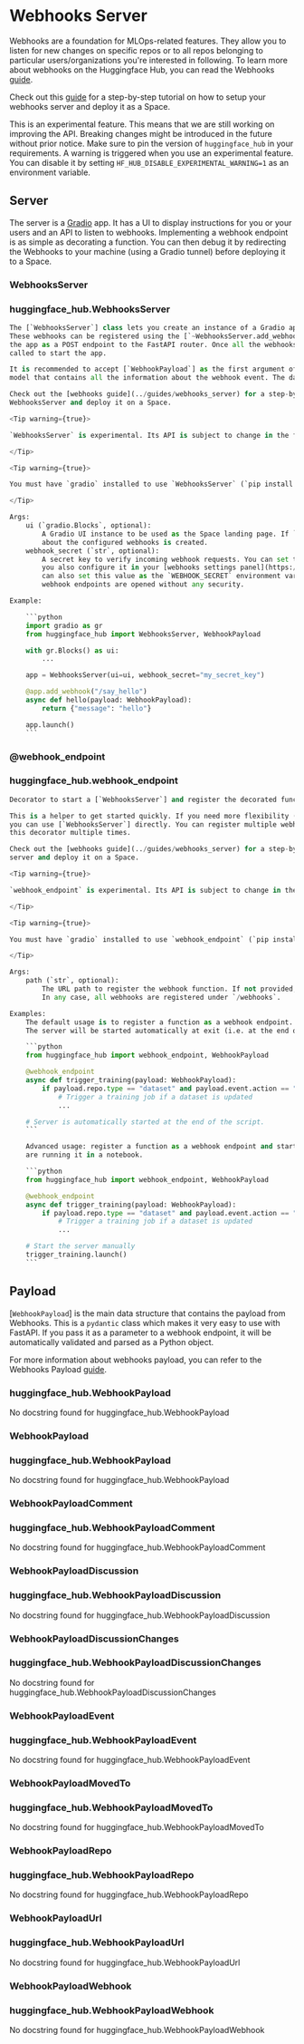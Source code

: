 <!--⚠️ Note that this file is in Markdown but contains specific syntax for our doc-builder (similar to MDX) that may not be
rendered properly in your Markdown viewer.
-->

# Webhooks Server

Webhooks are a foundation for MLOps-related features. They allow you to listen for new changes on specific repos or to
all repos belonging to particular users/organizations you're interested in following. To learn
more about webhooks on the Huggingface Hub, you can read the Webhooks [guide](https://huggingface.co/docs/hub/webhooks).

<Tip>

Check out this [guide](../guides/webhooks_server) for a step-by-step tutorial on how to setup your webhooks server and
deploy it as a Space.

</Tip>

<Tip warning={true}>

This is an experimental feature. This means that we are still working on improving the API. Breaking changes might be
introduced in the future without prior notice. Make sure to pin the version of `huggingface_hub` in your requirements.
A warning is triggered when you use an experimental feature. You can disable it by setting `HF_HUB_DISABLE_EXPERIMENTAL_WARNING=1` as an environment variable.

</Tip>

## Server

The server is a [Gradio](https://gradio.app/) app. It has a UI to display instructions for you or your users and an API
to listen to webhooks. Implementing a webhook endpoint is as simple as decorating a function. You can then debug it
by redirecting the Webhooks to your machine (using a Gradio tunnel) before deploying it to a Space.

### WebhooksServer

### huggingface_hub.WebhooksServer

```python
The [`WebhooksServer`] class lets you create an instance of a Gradio app that can receive Huggingface webhooks.
These webhooks can be registered using the [`~WebhooksServer.add_webhook`] decorator. Webhook endpoints are added to
the app as a POST endpoint to the FastAPI router. Once all the webhooks are registered, the `launch` method has to be
called to start the app.

It is recommended to accept [`WebhookPayload`] as the first argument of the webhook function. It is a Pydantic
model that contains all the information about the webhook event. The data will be parsed automatically for you.

Check out the [webhooks guide](../guides/webhooks_server) for a step-by-step tutorial on how to setup your
WebhooksServer and deploy it on a Space.

<Tip warning={true}>

`WebhooksServer` is experimental. Its API is subject to change in the future.

</Tip>

<Tip warning={true}>

You must have `gradio` installed to use `WebhooksServer` (`pip install --upgrade gradio`).

</Tip>

Args:
    ui (`gradio.Blocks`, optional):
        A Gradio UI instance to be used as the Space landing page. If `None`, a UI displaying instructions
        about the configured webhooks is created.
    webhook_secret (`str`, optional):
        A secret key to verify incoming webhook requests. You can set this value to any secret you want as long as
        you also configure it in your [webhooks settings panel](https://huggingface.co/settings/webhooks). You
        can also set this value as the `WEBHOOK_SECRET` environment variable. If no secret is provided, the
        webhook endpoints are opened without any security.

Example:

    ```python
    import gradio as gr
    from huggingface_hub import WebhooksServer, WebhookPayload

    with gr.Blocks() as ui:
        ...

    app = WebhooksServer(ui=ui, webhook_secret="my_secret_key")

    @app.add_webhook("/say_hello")
    async def hello(payload: WebhookPayload):
        return {"message": "hello"}

    app.launch()
    ```
```


### @webhook_endpoint

### huggingface_hub.webhook_endpoint

```python
Decorator to start a [`WebhooksServer`] and register the decorated function as a webhook endpoint.

This is a helper to get started quickly. If you need more flexibility (custom landing page or webhook secret),
you can use [`WebhooksServer`] directly. You can register multiple webhook endpoints (to the same server) by using
this decorator multiple times.

Check out the [webhooks guide](../guides/webhooks_server) for a step-by-step tutorial on how to setup your
server and deploy it on a Space.

<Tip warning={true}>

`webhook_endpoint` is experimental. Its API is subject to change in the future.

</Tip>

<Tip warning={true}>

You must have `gradio` installed to use `webhook_endpoint` (`pip install --upgrade gradio`).

</Tip>

Args:
    path (`str`, optional):
        The URL path to register the webhook function. If not provided, the function name will be used as the path.
        In any case, all webhooks are registered under `/webhooks`.

Examples:
    The default usage is to register a function as a webhook endpoint. The function name will be used as the path.
    The server will be started automatically at exit (i.e. at the end of the script).

    ```python
    from huggingface_hub import webhook_endpoint, WebhookPayload

    @webhook_endpoint
    async def trigger_training(payload: WebhookPayload):
        if payload.repo.type == "dataset" and payload.event.action == "update":
            # Trigger a training job if a dataset is updated
            ...

    # Server is automatically started at the end of the script.
    ```

    Advanced usage: register a function as a webhook endpoint and start the server manually. This is useful if you
    are running it in a notebook.

    ```python
    from huggingface_hub import webhook_endpoint, WebhookPayload

    @webhook_endpoint
    async def trigger_training(payload: WebhookPayload):
        if payload.repo.type == "dataset" and payload.event.action == "update":
            # Trigger a training job if a dataset is updated
            ...

    # Start the server manually
    trigger_training.launch()
    ```
```


## Payload

[`WebhookPayload`] is the main data structure that contains the payload from Webhooks. This is
a `pydantic` class which makes it very easy to use with FastAPI. If you pass it as a parameter to a webhook endpoint, it
will be automatically validated and parsed as a Python object.

For more information about webhooks payload, you can refer to the Webhooks Payload [guide](https://huggingface.co/docs/hub/webhooks#webhook-payloads).

### huggingface_hub.WebhookPayload

No docstring found for huggingface_hub.WebhookPayload


### WebhookPayload

### huggingface_hub.WebhookPayload

No docstring found for huggingface_hub.WebhookPayload


### WebhookPayloadComment

### huggingface_hub.WebhookPayloadComment

No docstring found for huggingface_hub.WebhookPayloadComment


### WebhookPayloadDiscussion

### huggingface_hub.WebhookPayloadDiscussion

No docstring found for huggingface_hub.WebhookPayloadDiscussion


### WebhookPayloadDiscussionChanges

### huggingface_hub.WebhookPayloadDiscussionChanges

No docstring found for huggingface_hub.WebhookPayloadDiscussionChanges


### WebhookPayloadEvent

### huggingface_hub.WebhookPayloadEvent

No docstring found for huggingface_hub.WebhookPayloadEvent


### WebhookPayloadMovedTo

### huggingface_hub.WebhookPayloadMovedTo

No docstring found for huggingface_hub.WebhookPayloadMovedTo


### WebhookPayloadRepo

### huggingface_hub.WebhookPayloadRepo

No docstring found for huggingface_hub.WebhookPayloadRepo


### WebhookPayloadUrl

### huggingface_hub.WebhookPayloadUrl

No docstring found for huggingface_hub.WebhookPayloadUrl


### WebhookPayloadWebhook

### huggingface_hub.WebhookPayloadWebhook

No docstring found for huggingface_hub.WebhookPayloadWebhook


